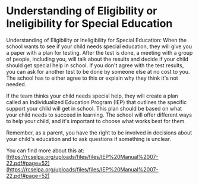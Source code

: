 # Understanding of Eligibility or Ineligibility for Special Education
Understanding of Eligibility or Ineligibility for Special Education: When the school wants to see if your child needs special education, they will give you a paper with a plan for testing. After the test is done, a meeting with a group of people, including you, will talk about the results and decide if your child should get special help in school. If you don't agree with the test results, you can ask for another test to be done by someone else at no cost to you. The school has to either agree to this or explain why they think it's not needed.

If the team thinks your child needs special help, they will create a plan called an Individualized Education Program (IEP) that outlines the specific support your child will get in school. This plan should be based on what your child needs to succeed in learning. The school will offer different ways to help your child, and it's important to choose what works best for them.

Remember, as a parent, you have the right to be involved in decisions about your child's education and to ask questions if something is unclear.

You can find more about this at: [https://rcselpa.org/uploads/files/files/IEP%20Manual%2007-22.pdf#page=52](https://rcselpa.org/uploads/files/files/IEP%20Manual%2007-22.pdf#page=52)
